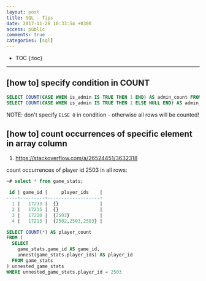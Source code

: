 ```yaml
---
layout: post
title: SQL - Tips
date: 2017-11-28 10:33:54 +0300
access: public
comments: true
categories: [sql]
---
```


<!-- more -->

* TOC
{:toc}
<hr>

[how to] specify condition in COUNT
-----------------------------------

```sql
SELECT COUNT(CASE WHEN is_admin IS TRUE THEN 1 END) AS admin_count FROM users;
SELECT COUNT(CASE WHEN is_admin IS TRUE THEN 1 ELSE NULL END) AS admin_count FROM users;
```

NOTE: don't specify `ELSE 0` in condition - otherwise all rows will be counted!

[how to] count occurrences of specific element in array column
-----------------------------------------------------------------

1. <https://stackoverflow.com/a/26524451/3632318>

count occurrences of player id 2503 in all rows:

```sql
=# select * from game_stats;

 id | game_id |     player_ids    |
----+---------+-------------------+
  1 |   17233 |  {}               |
  2 |   17235 |  {}               |
  3 |   17210 |  {2503}           |
  4 |   17213 |  {2502,2503,2503} |
```

```sql
SELECT COUNT(*) AS player_count
FROM (
  SELECT
    game_stats.game_id AS game_id,
    unnest(game_stats.player_ids) AS player_id
  FROM game_stats
) unnested_game_stats
WHERE unnested_game_stats.player_id = 2503
```
